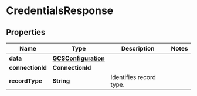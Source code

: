 

# CredentialsResponse


## Properties

Name | Type | Description | Notes
------------ | ------------- | ------------- | -------------
**data** | [**GCSConfiguration**](GCSConfiguration.md) |  | 
**connectionId** | **ConnectionId** |  | 
**recordType** | **String** | Identifies record type. | 



